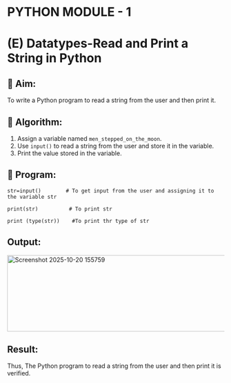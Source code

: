 # PYTHON MODULE - 1
# (E) Datatypes-Read and Print a String in Python

## 🎯 Aim:
To write a Python program to read a string from the user and then print it.

## 🧠 Algorithm:
1. Assign a variable named `men_stepped_on_the_moon`.
2. Use `input()` to read a string from the user and store it in the variable.
3. Print the value stored in the variable.

## 🧾 Program:

    str=input()        # To get input from the user and assigning it to the variable str

    print(str)          # To print str

    print (type(str))    #To print thr type of str

## Output:


<img width="847" height="177" alt="Screenshot 2025-10-20 155759" src="https://github.com/user-attachments/assets/8871dd83-82ef-487b-820d-6e8b5ee6eea3" />


## Result:
Thus, The Python program to read a string from the user and then print it is verified.
